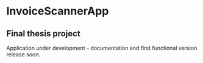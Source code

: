 # InvoiceScannerApp
## Final thesis project <br>
Application under development - documentation and first functional version release soon. 

